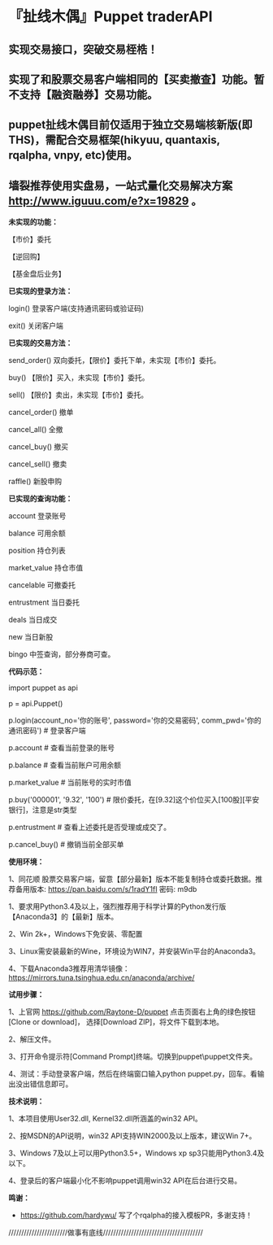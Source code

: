 『扯线木偶』Puppet traderAPI
==

实现交易接口，突破交易桎梏！
--
实现了和股票交易客户端相同的【买卖撤查】功能。暂不支持【融资融券】交易功能。
--

puppet扯线木偶目前仅适用于独立交易端核新版(即THS)，需配合交易框架(hikyuu, quantaxis, rqalpha, vnpy, etc)使用。
-
墙裂推荐使用实盘易，一站式量化交易解决方案 http://www.iguuu.com/e?x=19829 。
-

**未实现的功能：**

【市价】委托

【逆回购】

【基金盘后业务】

**已实现的登录方法：**

login()         登录客户端(支持通讯密码或验证码)

exit()          关闭客户端

**已实现的交易方法：**

send_order()    双向委托，【限价】委托下单，未实现【市价】委托。

buy()           【限价】买入，未实现【市价】委托。

sell()          【限价】卖出，未实现【市价】委托。

cancel_order()  撤单

cancel_all()    全撤

cancel_buy()    撤买

cancel_sell()   撤卖

raffle()        新股申购

**已实现的查询功能：**

account         登录账号

balance         可用余额

position        持仓列表

market_value    持仓市值

cancelable      可撤委托

entrustment     当日委托

deals           当日成交

new             当日新股

bingo           中签查询，部分券商可查。


**代码示范：**

import puppet as api

p = api.Puppet()

p.login(account_no='你的账号', password='你的交易密码', comm_pwd='你的通讯密码') # 登录客户端

p.account                       # 查看当前登录的账号

p.balance                       # 查看当前账户可用余额

p.market_value                  # 当前账号的实时市值

p.buy('000001', '9.32', '100')  # 限价委托，在[9.32]这个价位买入[100股][平安银行]，注意是str类型

p.entrustment                   # 查看上述委托是否受理或成交了。

p.cancel_buy()                  # 撤销当前全部买单


**使用环境：**

1、同花顺 股票交易客户端，留意【部分最新】版本不能复制持仓或委托数据。推荐备用版本: https://pan.baidu.com/s/1radY1fI 密码: m9db

1、要求用Python3.4及以上，强烈推荐用于科学计算的Python发行版【Anaconda3】的【最新】版本。

2、Win 2k+，Windows下免安装、零配置

3、Linux需安装最新的Wine，环境设为WIN7，并安装Win平台的Anaconda3。

4、下载Anaconda3推荐用清华镜像：https://mirrors.tuna.tsinghua.edu.cn/anaconda/archive/


**试用步骤：**

1、上官网 https://github.com/Raytone-D/puppet 点击页面右上角的绿色按钮[Clone or download]，
    选择[Download ZIP]，将文件下载到本地。

2、解压文件。

3、打开命令提示符[Command Prompt]终端。切换到puppet\puppet文件夹。

4、测试：手动登录客户端，然后在终端窗口输入python puppet.py，回车。看输出没出错信息即可。


**技术说明：**

1、本项目使用User32.dll, Kernel32.dll所涵盖的win32 API。

2、按MSDN的API说明，win32 API支持WIN2000及以上版本，建议Win 7+。

3、Windows 7及以上可以用Python3.5+，Windows xp sp3只能用Python3.4及以下。

4、登录后的客户端最小化不影响puppet调用win32 API在后台进行交易。

**鸣谢：**

* https://github.com/hardywu/ 写了个rqalpha的接入模板PR，多谢支持！

///////////////////////做事有底线///////////////////////////////////////
